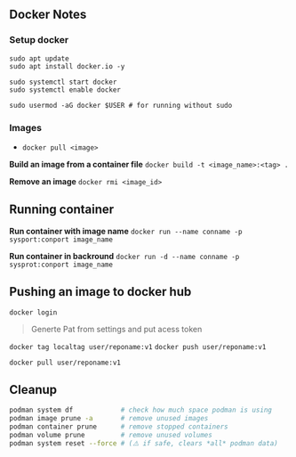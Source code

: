 ## Docker Notes

### Setup docker

```
sudo apt update
sudo apt install docker.io -y

sudo systemctl start docker
sudo systemctl enable docker

sudo usermod -aG docker $USER # for running without sudo
```


### Images

- `docker pull <image>`

**Build an image from a container file**
`docker build -t <image_name>:<tag> .`


**Remove an image**
`docker rmi <image_id>`


## Running container

**Run container with image name**
`docker run --name conname -p sysport:conport image_name` 

**Run container in backround**
`docker run -d --name conname -p sysprot:conport image_name` 


## Pushing an image to docker hub

`docker login`
> Generte Pat from settings and put acess token

`docker tag localtag user/reponame:v1`
`docker push user/reponame:v1`


`docker pull user/reponame:v1`



## Cleanup 

```bash
podman system df            # check how much space podman is using
podman image prune -a       # remove unused images
podman container prune      # remove stopped containers
podman volume prune         # remove unused volumes
podman system reset --force # (⚠️ if safe, clears *all* podman data)

```
